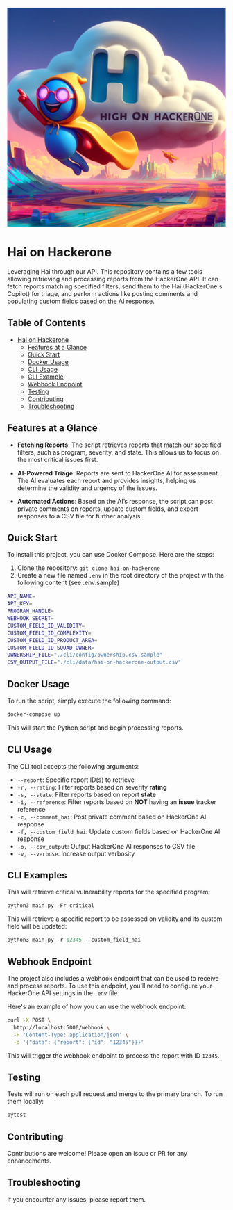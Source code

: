 ![image info](images/haigh-on-h1onh1.webp)

# Hai on Hackerone

Leveraging Hai through our API. This repository contains a few tools allowing retrieving and processing reports from the HackerOne API. It can fetch reports matching specified filters, send them to the Hai (HackerOne's Copilot) for triage, and perform actions like posting comments and populating custom fields based on the AI response.

## Table of Contents

- [Hai on Hackerone](#hai-on-hackerone)
  - [Features at a Glance](#features-at-a-glance)
  - [Quick Start](#quick-start)
  - [Docker Usage](#docker-usage)
  - [CLI Usage](#cli-usage)
  - [CLI Example](#cli-examples)
  - [Webhook Endpoint](#webhook-endpoint)
  - [Testing](#testing)
  - [Contributing](#contributing)
  - [Troubleshooting](#troubleshooting)

## Features at a Glance

- **Fetching Reports**: The script retrieves reports that match our specified filters, such as program, severity, and state. This allows us to focus on the most critical issues first.

- **AI-Powered Triage**: Reports are sent to HackerOne AI for assessment. The AI evaluates each report and provides insights, helping us determine the validity and urgency of the issues.

- **Automated Actions**: Based on the AI’s response, the script can post private comments on reports, update custom fields, and export responses to a CSV file for further analysis.

## Quick Start

To install this project, you can use Docker Compose. Here are the steps:

1. Clone the repository: `git clone hai-on-hackerone`
2. Create a new file named `.env` in the root directory of the project with the following content (see .env.sample)

```bash
API_NAME=
API_KEY=
PROGRAM_HANDLE=
WEBHOOK_SECRET=
CUSTOM_FIELD_ID_VALIDITY=
CUSTOM_FIELD_ID_COMPLEXITY=
CUSTOM_FIELD_ID_PRODUCT_AREA=
CUSTOM_FIELD_ID_SQUAD_OWNER=
OWNERSHIP_FILE="./cli/config/ownership.csv.sample"
CSV_OUTPUT_FILE="./cli/data/hai-on-hackerone-output.csv"
```

## Docker Usage

To run the script, simply execute the following command:

```bash
docker-compose up
```

This will start the Python script and begin processing reports.

## CLI Usage

The CLI tool accepts the following arguments:

- `--report`: Specific report ID(s) to retrieve
- `-r, --rating`: Filter reports based on severity **rating**
- `-s, --state`: Filter reports based on report **state**
- `-i, --reference`: Filter reports based on **NOT** having an **issue** tracker reference
- `-c, --comment_hai`: Post private comment based on HackerOne AI response
- `-f, --custom_field_hai`: Update custom fields based on HackerOne AI response
- `-o, --csv_output`: Output HackerOne AI responses to CSV file
- `-v, --verbose`: Increase output verbosity

## CLI Examples

This will retrieve critical vulnerability reports for the specified program:

```python
python3 main.py -Fr critical
```

This will retrieve a specific report to be assessed on validity and its custom field will be updated:

```python
python3 main.py -r 12345 --custom_field_hai
```

## Webhook Endpoint

The project also includes a webhook endpoint that can be used to receive and process reports. To use this endpoint, you'll need to configure your HackerOne API settings in the `.env` file.

Here's an example of how you can use the webhook endpoint:

```bash
curl -X POST \
  http://localhost:5000/webhook \
  -H 'Content-Type: application/json' \
  -d '{"data": {"report": {"id": "12345"}}}'
```

This will trigger the webhook endpoint to process the report with ID `12345`.

## Testing

Tests will run on each pull request and merge to the primary branch. To run them locally:

```bash
pytest 
```

## Contributing

Contributions are welcome! Please open an issue or PR for any enhancements.

## Troubleshooting

If you encounter any issues, please report them.
